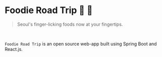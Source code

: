 # Foodie Road Trip :hamburger: :bus:

> Seoul's finger-licking foods now at your fingertips.



<br/>

`Foodie Road Trip` is an open source web-app built using Spring Boot and React.js.

